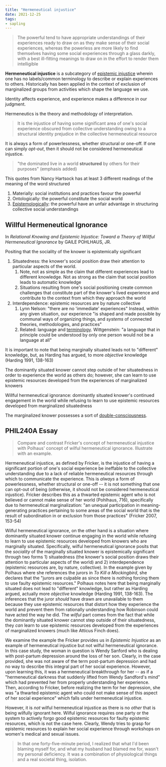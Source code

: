 ```yaml
---
title: "Hermeneutical injustice"
date: 2021-12-25
tags:
- sapling
---
```


> The powerful tend to have appropriate understandings of their experiences ready to draw on as they make sense of their social experiences, whereas the powerless are more likely to find themselves having some social experiences through a glass darkly, with a best ill-fitting meanings to draw on in the effort to render them intelligible

**Hermeneutical injustice** is a subcategory of [epistemic injustice](thoughts/epistemic%20injustice.md) wherein one has no labels/common terminology to describe or explain experiences to others. Historically has been applied in the context of exclusion of marginalized groups from activities which shape the language we use.

Identity affects experience, and experience makes a difference in our judgment.

Hermeneutics is the theory and methodology of interpretation.

> It is the injustice of having some significant area of one's social experience obscured from collective understanding owing to a structural identity prejudice in the collective hermeneutical resource

It is always a form of powerlessness, whether structural or one-off. If one can simply *opt-out*, then it should not be considered hermeneutical injustice.

> "the dominated live in a world **structured** by others for their purposes" (emphasis added)

This quotes from Nancy Hartsock has at least 3 different readings of the meaning of the word structured
1. Materially: social institutions and practices favour the powerful
2. Ontologically: the powerful constitute the social world
3. [Epistemologically](thoughts/epistemology.md): the powerful have an unfair advantage in structuring collective social understandings

## Willful Hermeneutical Ignorance
In *Relational Knowing and Epistemic Injustice: Toward a Theory of Willful Hermeneutical Ignorance* by GAILE POHLHAUS, JR.

Positing that the sociality of the knower is epistemically significant
1. Situatedness: the knower's social position draw their attention to particular aspects of the world.
	1. Note, not as simple as the claim that different experiences lead to different knowledge. Not as strong as the claim that social position leads to automatic knowledge
	2. Situations resulting from one's social positioning create common challenges that constitute part of the knower's lived experience and contribute to the context from which they approach the world
2. Interdependence: epistemic resources are by nature collective
	1. Lynn Nelson: "there are no 'immediate' experiences" Instead, within any given situation, our experience "is shaped and made possible by communal ways of organizing things, and *systems* of connected theories, methodologies, and practices"
	2. Related: language and [terminology](thoughts/terminology.md). Wittgenstein: "a language that in principle could be understood by only one person would not be a language at all"

It is important to note that being marginally situated leads not to "different" knowledge, but, as Harding has argued, to more *objective* knowledge (Harding 1991, 138-163)

The dominantly situated knower cannot step outside of her situatedness in order to experience the world as others do; however, she can learn to use epistemic resources developed from the experiences of marginalized knowers

Willful hermeneutical ignorance: dominantly situated knower's continued engagement in the world while refusing to learn to use epistemic resources developed from marginalized situatedness

The marginalized knower possesses a sort of [double-consciousness](thoughts/double-consciousness.md).

## PHIL240A Essay

> Compare and contrast Fricker's concept of hermeneutical injustice with Polhaus' concept of wilful hermeneutical ignorance. Illustrate with an example.

Hermeneutical injustice, as defined by Fricker, is the injustice of having a significant portion of one's social experience be ineffable to the collective understanding due to a lack of reliable hermeneutical resources through which to communicate the experience. This is *always* a form of powerlessness, whether structural or one-off -- it is not something that one can opt-out of being (otherwise, it should not be considered hermeneutical injustice). Fricker describes this as a thwarted epistemic agent who is not believed or cannot make sense of her world (Pohlhaus, 716), specifically due to hermeneutical marginalization: "an unequal participation in meaning-generating practices pertaining to some areas of the social world that is the result of subordination in or exclusion from those practices" (Fricker 2007, 153-54)

Wilful hermeneutical ignorance, on the other hand is a situation where dominantly situated knower continue engaging in the world while refusing to learn to use epistemic resources developed from knowers who are marginally situated. Specifically, wilful hermeneutical ignorance posits that the *sociality* of the marginally situated knower is epistemically significant through two forms 1) situatedness (the knower's social position draws their attention to particular aspects of the world) and 2) interdependence (epistemic resources are, by nature, collective). In the example given by Polhaus where she references the jurors in *To Kill a Mockingbird*, she declares that the "jurors are culpable as since there is nothing forcing them to use faulty epistemic resources." Polhaus notes here that being marginally situated does not lead to "different" knowledge, but rather as Harding argued, actually more *objective* knowledge (Harding 1991, 138-163). The inferences that the juror *should* have drawn are unavailable to them because they use epistemic resources that distort how they experience the world and prevent them from rationally understanding how Robinson could have acted the way he did. The *wilful* part comes from the fact that while the dominantly situated knower cannot step outside of their situatedness, they *can* learn to use epistemic resources developed from the experiences of marginalized knowers (much like Atticus Finch does).

We examine the example the Fricker provides us in *Epistemic Injustice* as an example of hermeneutical injustice but not wilful hermeneutical ignorance. In this case study, the woman in question is Wendy Sanford who is dealing with post-partum depression around the loss of her son. Clearly, in the case provided, she was not aware of the term post-partum depression and had no way to describe this integral part of her social experience. However, upon learning this, it was a hermeneutical breakthrough for her -- as if a "hermeneutical darkness that suddenly lifted from Wendy Sandford's mind" which had prevented her from properly understanding her experience. Then, according to Fricker, before realizing the term for her depression, she was "a thwarted epistemic agent who could not make sense of this aspect of her social experience" which falls under hermeneutical injustice.

However, it is *not* wilful hermeneutical injustice as there is no *other* that is being wilfully ignorant here. Wilful ignorance requires one party or the system to actively forgo good epistemic resources for faulty epistemic resources, which is not the case here. Clearly, Wendy tries to grasp for epistemic resources to explain her social experience through workshops on women's medical and sexual issues.

> In that one forty-five-minute period, I realized that what I'd been blaming myself for, and what my husband had blamed me for, wasn't my personal deficiency. It was a combination of physiological things and a real societal thing, isolation.